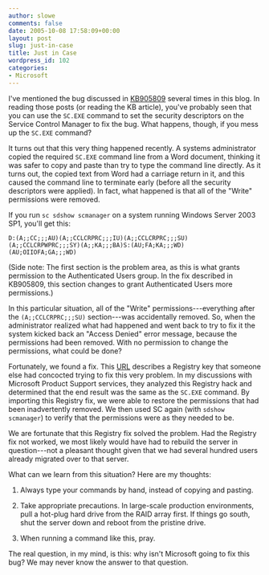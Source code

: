 ```yaml
---
author: slowe
comments: false
date: 2005-10-08 17:58:09+00:00
layout: post
slug: just-in-case
title: Just in Case
wordpress_id: 102
categories:
- Microsoft
---
```


I've mentioned the bug discussed in [KB905809](http://support.microsoft.com/default.aspx?scid=kb;en-us;905809) several times in this blog. In reading those posts (or reading the KB article), you've probably seen that you can use the `SC.EXE` command to set the security descriptors on the Service Control Manager to fix the bug. What happens, though, if you mess up the `SC.EXE` command?

It turns out that this very thing happened recently. A systems administrator copied the required `SC.EXE` command line from a Word document, thinking it was safer to copy and paste than try to type the command line directly. As it turns out, the copied text from Word had a carriage return in it, and this caused the command line to terminate early (before all the security descriptors were applied). In fact, what happened is that all of the "Write" permissions were removed.

If you run `sc sdshow scmanager` on a system running Windows Server 2003 SP1, you'll get this:

`D:(A;;CC;;;AU)(A;;CCLCRPRC;;;IU)(A;;CCLCRPRC;;;SU)`  
`(A;;CCLCRPWPRC;;;SY)(A;;KA;;;BA)S:(AU;FA;KA;;;WD)`  
`(AU;OIIOFA;GA;;;WD)`

(Side note: The first section is the problem area, as this is what grants permission to the Authenticated Users group.  In the fix described in KB905809, this section changes to grant Authenticated Users more permissions.)

In this particular situation, all of the "Write" permissions---everything after the `(A;;CCLCRPRC;;;SU)` section---was accidentally removed. So, when the administrator realized what had happened and went back to try to fix it the system kicked back an "Access Denied" error message, because the permissions had been removed. With no permission to change the permissions, what could be done?

Fortunately, we found a fix. This [URL](http://www.exchangeserveradmin.org/ftopic24842_Could_NOT_change_mail_address_after_windows_server_2003_sp1.html) describes a Registry key that someone else had concocted trying to fix this very problem. In my discussions with Microsoft Product Support services, they analyzed this Registry hack and determined that the end result was the same as the `SC.EXE` command. By importing this Registry fix, we were able to restore the permissions that had been inadvertently removed. We then used SC again (with `sdshow scmanager`) to verify that the permissions were as they needed to be.

We are fortunate that this Registry fix solved the problem. Had the Registry fix not worked, we most likely would have had to rebuild the server in question---not a pleasant thought given that we had several hundred users already migrated over to that server.

What can we learn from this situation? Here are my thoughts:

1. Always type your commands by hand, instead of copying and pasting.

2. Take appropriate precautions. In large-scale production environments, pull a hot-plug hard drive from the RAID array first. If things go south, shut the server down and reboot from the pristine drive.

3. When running a command like this, pray.

The real question, in my mind, is this: why isn't Microsoft going to fix this bug? We may never know the answer to that question.
